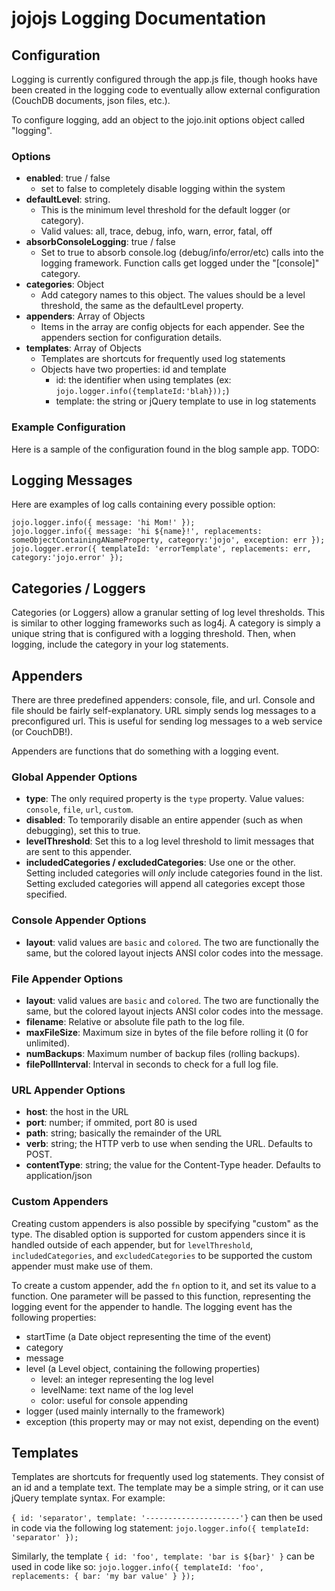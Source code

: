 # jojojs Logging Documentation #
## Configuration ##
Logging is currently configured through the app.js file, though hooks have been created in the logging code to eventually allow external configuration (CouchDB documents, json files, etc.).

To configure logging, add an object to the jojo.init options object called "logging".

### Options ###
* **enabled**: true / false
 	* set to false to completely disable logging within the system
* **defaultLevel**: string.  
	* This is the minimum level threshold for the default logger (or category).
	* Valid values: all, trace, debug, info, warn, error, fatal, off
* **absorbConsoleLogging**: true / false
	* Set to true to absorb console.log (debug/info/error/etc) calls into the logging framework.  Function calls get logged under the "[console]" category.
* **categories**: Object
	* Add category names to this object.  The values should be a level threshold, the same as the defaultLevel property.
* **appenders**: Array of Objects
	* Items in the array are config objects for each appender.  See the appenders section for configuration details.
* **templates**: Array of Objects
	* Templates are shortcuts for frequently used log statements
	* Objects have two properties: id and template
		* id: the identifier when using templates (ex: `jojo.logger.info({templateId:'blah}));`)
		* template: the string or jQuery template to use in log statements

### Example Configuration ###
Here is a sample of the configuration found in the blog sample app.
TODO:

## Logging Messages ##
Here are examples of log calls containing every possible option:

`jojo.logger.info({ message: 'hi Mom!' });`  
`jojo.logger.info({ message: 'hi ${name}!', replacements: someObjectContainingANameProperty, category:'jojo', exception: err });`  
`jojo.logger.error({ templateId: 'errorTemplate', replacements: err, category:'jojo.error' });`  

## Categories / Loggers ##
Categories (or Loggers) allow a granular setting of log level thresholds.  This is similar to other logging frameworks such as log4j.  A category is simply a unique string that is configured with a logging threshold.  Then, when logging, include the category in your log statements.

## Appenders ##
There are three predefined appenders: console, file, and url.  Console and file should be fairly self-explanatory.  URL simply sends log messages to a preconfigured url.  This is useful for sending log messages to a web service (or CouchDB!).

Appenders are functions that do something with a logging event.

### Global Appender Options ###
* **type**: The only required property is the `type` property.  Value values: `console`, `file`, `url`, `custom`.
* **disabled**: To temporarily disable an entire appender (such as when debugging), set this to true.
* **levelThreshold**: Set this to a log level threshold to limit messages that are sent to this appender.
* **includedCategories / excludedCategories**: Use one or the other.  Setting included categories will _only_ include categories found in the list.  Setting excluded categories will append all categories except those specified.

### Console Appender Options ###
* **layout**: valid values are `basic` and `colored`.  The two are functionally the same, but the colored layout injects ANSI color codes into the message.

### File Appender Options ###
* **layout**: valid values are `basic` and `colored`.  The two are functionally the same, but the colored layout injects ANSI color codes into the message.
* **filename**: Relative or absolute file path to the log file.
* **maxFileSize**: Maximum size in bytes of the file before rolling it (0 for unlimited).
* **numBackups**: Maximum number of backup files (rolling backups).
* **filePollInterval**: Interval in seconds to check for a full log file.

### URL Appender Options ###
* **host**: the host in the URL 
* **port**: number; if ommited, port 80 is used
* **path**: string; basically the remainder of the URL
* **verb**: string; the HTTP verb to use when sending the URL.  Defaults to POST.
* **contentType**: string; the value for the Content-Type header.  Defaults to application/json

### Custom Appenders ###
Creating custom appenders is also possible by specifying "custom" as the type.  The disabled option is supported for custom appenders since it is handled outside of each appender, but for `levelThreshold`, `includedCategories`, and `excludedCategories` to be supported the custom appender must make use of them.  

To create a custom appender, add the `fn` option to it, and set its value to a function.  One parameter will be passed to this function, representing the logging event for the appender to handle.  The logging event has the following properties:
* startTime (a Date object representing the time of the event)
* category
* message
* level (a Level object, containing the following properties)
	* level: an integer representing the log level
	* levelName: text name of the log level
	* color: useful for console appending
* logger (used mainly internally to the framework)
* exception (this property may or may not exist, depending on the event)

## Templates ##
Templates are shortcuts for frequently used log statements.  They consist of an id and a template text.  The template may be a simple string, or it can use jQuery template syntax.  For example:

`{ id: 'separator', template: '---------------------'}` can then be used in code via the following log statement: `jojo.logger.info({ templateId: 'separator' });`

Similarly, the template `{ id: 'foo', template: 'bar is ${bar}' }` can be used in code like so: `jojo.logger.info({ templateId: 'foo', replacements: { bar: 'my bar value' } });`